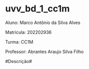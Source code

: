 # uvv_bd_1_cc1m

Aluno: Marco Antônio da Silva Alves

Matrícula: 202202936

Turma: CC1M

Professor: Abrantes Araujo Silva Filho


#Descrição#
